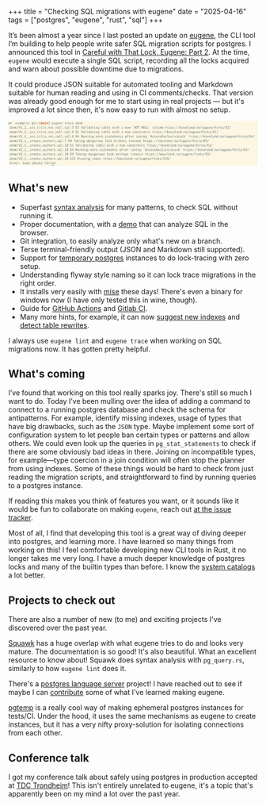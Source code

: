 +++
title = "Checking SQL migrations with eugene"
date = "2025-04-16"
tags = ["postgres", "eugene", "rust", "sql"]
+++

It’s been almost a year since I last posted an update on [eugene](https://github.com/kaaveland/eugene/), the CLI tool I’m building to help people write safer SQL migration scripts for postgres. I announced this tool in [Careful with That Lock, Eugene: Part 2](/posts/2024-05-06-careful-with-that-lock-eugene-pt-2). At the time, `eugene` would execute a single SQL script, recording all the locks acquired and warn about possible downtime due to migrations.

It could produce JSON suitable for automated tooling and Markdown suitable for human reading and using in CI comments/checks. That version was already good enough for me to start using in real projects — but it's improved a lot since then, it's now easy to run with almost no setup.

![img.png](img.png)


## What's new

- Superfast [syntax analysis](/posts/2024-05-16-linting-postgres-migration-scripts/) for many patterns, to check SQL without running it.
- Proper documentation, with a [demo](https://kaveland.no/eugene/) that can analyze SQL in the browser.
- Git integration, to easily analyze only what's new on a branch.
- Terse terminal-friendly output (JSON and Markdown still supported).
- Support for [temporary postgres](/posts/2024-05-27-shortlived-postgres-servers/) instances to do lock-tracing with zero setup.
- Understanding flyway style naming so it can lock trace migrations in the right order.
- It installs very easily with [mise](https://mise.jdx.dev/) these days! There's even a binary for windows now (I have only tested this in wine, though).
- Guide for [GitHub Actions](https://kaveland.no/eugene/actions.html) and [Gitlab CI](https://kaveland.no/eugene/gitlab.html).
- Many more hints, for example, it can now [suggest new indexes](https://kaveland.no/eugene/hints/E15/unsafe_trace.html#e15-missing-index) and [detect table rewrites](https://kaveland.no/eugene/hints/E10/index.html).

I always use `eugene lint` and `eugene trace` when working on SQL migrations now. It has gotten pretty helpful.
 
## What's coming

I’ve found that working on this tool really sparks joy. There's still so much I want to do. Today I’ve been mulling over the idea of adding a command to connect to a running postgres database and check the schema for antipatterns. For example, identify missing indexes, usage of types that have big drawbacks, such as the `JSON` type. Maybe implement some sort of configuration system to let people ban certain types or patterns and allow others. We could even look up the queries in `pg_stat_statements` to check if there are some obviously bad ideas in there. Joining on incompatible types, for example—type coercion in a join condition will often stop the planner from using indexes. Some of these things would be hard to check from just reading the migration scripts, and straightforward to find by running queries to a postgres instance.

If reading this makes you think of features you want, or it sounds like it would be fun to collaborate on making `eugene`, reach out [at the issue tracker](https://github.com/kaaveland/eugene/issues).

Most of all, I find that developing this tool is a great way of diving deeper into postgres, and learning more. I have learned so many things from working on this! I feel comfortable developing new CLI tools in Rust, it no longer takes me very long. I have a much deeper knowledge of postgres locks and many of the builtin types than before. I know the [system catalogs](https://www.postgresql.org/docs/current/catalogs.html) a lot better.


## Projects to check out

There are also a number of new (to me) and exciting projects I've discovered over the past year.

[Squawk](https://squawkhq.com/) has a huge overlap with what eugene tries to do and looks very mature. The documentation is so good! It's also beautiful. What an excellent resource to know about! Squawk does syntax analysis with `pg_query.rs`, similarly to how `eugene lint` does it.

There's a [postgres language server](https://github.com/supabase-community/postgres-language-server/) project! I have reached out to see if maybe I can [contribute](https://github.com/supabase-community/postgres-language-server/discussions/305) some of what I've learned making eugene.

[pgtemp](https://github.com/boustrophedon/pgtemp) is a really cool way of making ephemeral postgres instances for tests/CI. Under the hood, it uses the same mechanisms as eugene to create instances, but it has a very nifty proxy-solution for isolating connections from each other.

## Conference talk

I got my conference talk about safely using postgres in production accepted at [TDC Trondheim](https://2025.trondheimdc.no/)! This isn't entirely unrelated to eugene, it's a topic that's apparently been on my mind a lot over the past year.


